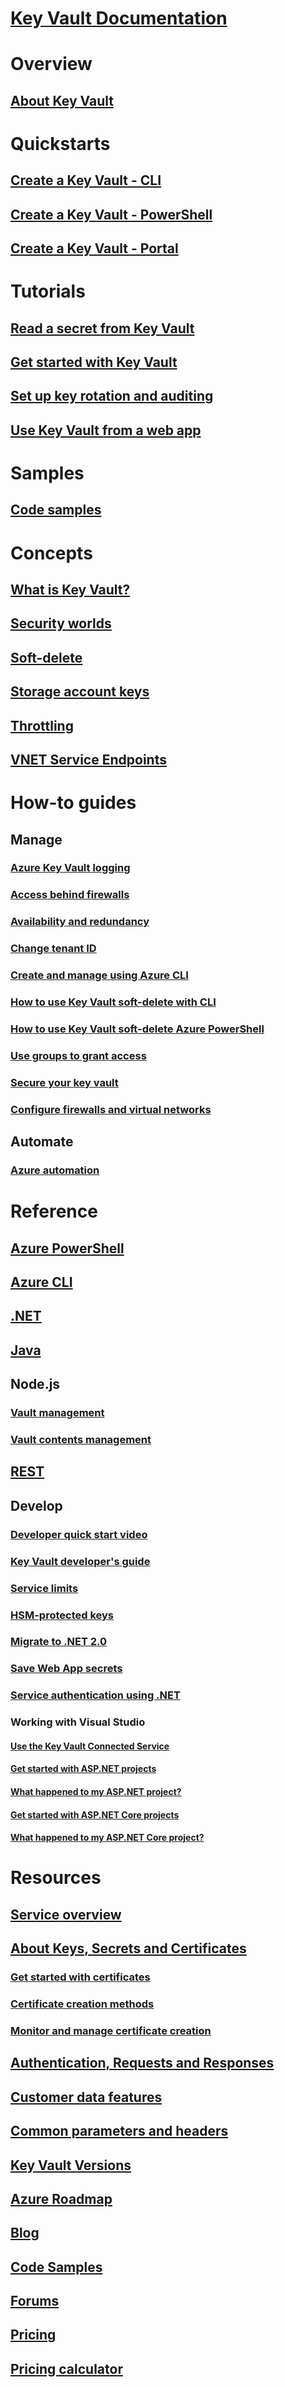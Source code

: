 # [Key Vault Documentation](index.yml)

# Overview
## [About Key Vault](key-vault-overview.md)

# Quickstarts
## [Create a Key Vault - CLI](quick-create-cli.md)
## [Create a Key Vault - PowerShell](quick-create-powershell.md)
## [Create a Key Vault - Portal](quick-create-portal.md)

# Tutorials
## [Read a secret from Key Vault ](tutorial-web-application-keyvault.md)
## [Get started with Key Vault](key-vault-get-started.md)
## [Set up key rotation and auditing](key-vault-key-rotation-log-monitoring.md)
## [Use Key Vault from a web app](key-vault-use-from-web-application.md)
# Samples
## [Code samples](https://azure.microsoft.com/resources/samples/?service=key-vault)
# Concepts
## [What is Key Vault?](key-vault-whatis.md)
## [Security worlds](key-vault-ovw-security-worlds.md)
## [Soft-delete](key-vault-ovw-soft-delete.md)
## [Storage account keys](key-vault-ovw-storage-keys.md)
## [Throttling](key-vault-ovw-throttling.md)
## [VNET Service Endpoints](key-vault-ovw-vnet-service-endpoints.md)


# How-to guides
## Manage
### [Azure Key Vault logging](key-vault-logging.md)
### [Access behind firewalls](key-vault-access-behind-firewall.md)
### [Availability and redundancy](key-vault-disaster-recovery-guidance.md)
### [Change tenant ID](key-vault-subscription-move-fix.md)
### [Create and manage using Azure CLI](key-vault-manage-with-cli2.md)
### [How to use Key Vault soft-delete with CLI](key-vault-soft-delete-cli.md)
### [How to use Key Vault soft-delete Azure PowerShell](key-vault-soft-delete-powershell.md)
### [Use groups to grant access](key-vault-group-permissions-for-apps.md)
### [Secure your key vault](key-vault-secure-your-key-vault.md)
### [Configure firewalls and virtual networks](key-vault-network-security.md)

## Automate
### [Azure automation](automation-manage-key-vault.md)

# Reference
## [Azure PowerShell](/powershell/module/azurerm.keyvault)
## [Azure CLI](/cli/azure/keyvault)
## [.NET](/dotnet/api/microsoft.azure.keyvault)
## [Java](/java/api/com.microsoft.azure.keyvault)
## Node.js
### [Vault management](http://azure.github.io/azure-sdk-for-node/azure-arm-keyvault/latest)
### [Vault contents management](http://azure.github.io/azure-sdk-for-node/azure-keyvault/latest)
## [REST](/rest/api/keyvault)
## Develop
### [Developer quick start video](http://channel9.msdn.com/Blogs/Windows-Azure/Azure-Key-Vault-Developer-Quick-Start)
### [Key Vault developer's guide](key-vault-developers-guide.md)
### [Service limits](key-vault-service-limits.md)
### [HSM-protected keys](key-vault-hsm-protected-keys.md)
### [Migrate to .NET 2.0](key-vault-dotnet2api-release-notes.md)
### [Save Web App secrets](vs-secure-secret-appsettings.md)
### [Service authentication using .NET](service-to-service-authentication.md)
### Working with Visual Studio
#### [Use the Key Vault Connected Service](vs-key-vault-add-connected-service.md)
#### [Get started with ASP.NET projects](vs-key-vault-aspnet-get-started.md)
#### [What happened to my ASP.NET project?](vs-key-vault-aspnet-what-happened.md)
#### [Get started with ASP.NET Core projects](vs-key-vault-aspnet-core-get-started.md)
#### [What happened to my ASP.NET Core project?](vs-key-vault-aspnet-core-what-happened.md)

# Resources
## [Service overview](https://azure.microsoft.com/services/key-vault/)
## [About Keys, Secrets and Certificates](about-keys-secrets-and-certificates.md)
### [Get started with certificates](certificate-scenarios.md)
### [Certificate creation methods](create-certificate.md)
### [Monitor and manage certificate creation](create-certificate-scenarios.md)
## [Authentication, Requests and Responses](authentication-requests-and-responses.md)
## [Customer data features](key-vault-customer-data.md)
## [Common parameters and headers](common-parameters-and-headers.md)
## [Key Vault Versions](key-vault-versions.md)
## [Azure Roadmap](https://azure.microsoft.com/roadmap/?category=security-identity)
## [Blog](http://blogs.technet.com/b/kv/)
## [Code Samples](https://github.com/Azure-Samples?utf8=%E2%9C%93&q=key+vault&type=&language=)
## [Forums](https://social.msdn.microsoft.com/forums/azure/home?forum=AzureKeyVault)
## [Pricing](https://azure.microsoft.com/pricing/details/key-vault/)
## [Pricing calculator](https://azure.microsoft.com/pricing/calculator/)
